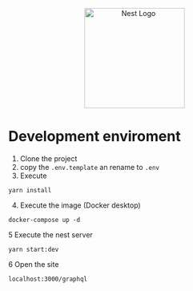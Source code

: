 <p align="center">
  <a href="http://nestjs.com/" target="blank"><img src="https://nestjs.com/img/logo-small.svg" width="200" alt="Nest Logo" /></a>
</p>

# Development enviroment

1. Clone the project
2. copy the ```.env.template``` an rename to ```.env```
3. Execute
```
yarn install
```
4. Execute the image (Docker desktop)
```
docker-compose up -d
```

5 Execute the nest server
```
yarn start:dev
```

6 Open the site
```
localhost:3000/graphql
```

